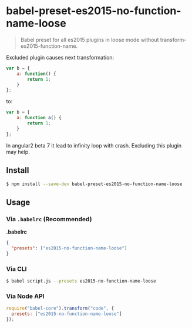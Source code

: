# babel-preset-es2015-no-function-name-loose

> Babel preset for all es2015 plugins in loose mode without transform-es2015-function-name.

Excluded plugin causes next transformation:
```js
var b = {
    a: function() {
        return 1;
    }
};
```
to:
```js
var b = {
    a: function a() {
        return 1;
    }
};
```
In angular2 beta 7 it lead to infinity loop with crash. Excluding this plugin
may help.

## Install

```sh
$ npm install --save-dev babel-preset-es2015-no-function-name-loose
```

## Usage

### Via `.babelrc` (Recommended)

**.babelrc**

```json
{
  "presets": ["es2015-no-function-name-loose"]
}
```

### Via CLI

```sh
$ babel script.js --presets es2015-no-function-name-loose
```

### Via Node API

```javascript
require("babel-core").transform("code", {
  presets: ["es2015-no-function-name-loose"]
});
```
